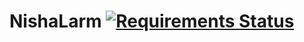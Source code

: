 NishaLarm [![Requirements Status](https://requires.io/github/pyprism/NishaLarm/requirements.svg?branch=master)](https://requires.io/github/pyprism/NishaLarm/requirements/?branch=master)
=========
